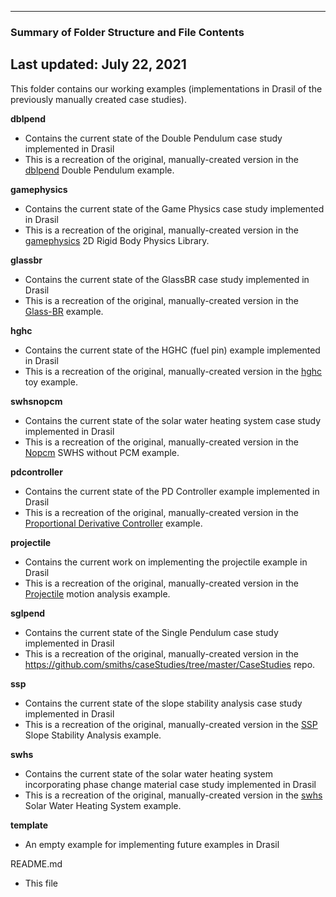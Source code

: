 --------------------------------------------------
### Summary of Folder Structure and File Contents
Last updated: July 22, 2021
--------------------------------------------------

This folder contains our working examples (implementations in Drasil of the previously manually created case studies).

**dblpend**
  - Contains the current state of the Double Pendulum case study implemented in Drasil
  - This is a recreation of the original, manually-created version 
    in the [dblpend](https://github.com/Zhang-Zhi-ZZ/CAS741Project) Double Pendulum example.

**gamephysics**
  - Contains the current state of the Game Physics case study implemented in Drasil
  - This is a recreation of the original, manually-created version 
    in the [gamephysics](https://github.com/smiths/caseStudies/tree/master/CaseStudies/gamephys) 2D Rigid Body Physics Library.

**glassbr**
  - Contains the current state of the GlassBR case study implemented in Drasil
  - This is a recreation of the original, manually-created version 
    in the [Glass-BR](https://github.com/smiths/caseStudies/tree/master/CaseStudies/glass) example.
  
**hghc**
  - Contains the current state of the HGHC (fuel pin) example implemented in Drasil
  - This is a recreation of the original, manually-created version 
    in the [hghc](https://github.com/smiths/caseStudies/tree/master/CaseStudies/hghc) toy example.
  
**swhsnopcm**
  - Contains the current state of the solar water heating system case study implemented in Drasil
  - This is a recreation of the original, manually-created version 
    in the [Nopcm](https://github.com/smiths/caseStudies/tree/master/CaseStudies/noPCM) SWHS without PCM example.

**pdcontroller**
  - Contains the current state of the PD Controller example implemented in Drasil
  - This is a recreation of the original, manually-created version 
    in the [Proportional Derivative Controller](https://github.com/muralidn/CAS741-Fall20) example.

**projectile**
  - Contains the current work on implementing the projectile example in Drasil
  - This is a recreation of the original, manually-created version 
    in the [Projectile](https://github.com/smiths/caseStudies/tree/master/CaseStudies/projectile) motion analysis example.  

**sglpend**
  - Contains the current state of the Single Pendulum case study implemented in Drasil
  - This is a recreation of the original, manually-created version 
    in the https://github.com/smiths/caseStudies/tree/master/CaseStudies repo. 

**ssp**
  - Contains the current state of the slope stability analysis case study implemented in Drasil
  - This is a recreation of the original, manually-created version 
    in the [SSP](https://github.com/smiths/caseStudies/tree/master/CaseStudies/ssp) Slope Stability Analysis example. 
  
**swhs**
  - Contains the current state of the solar water heating system incorporating phase change material case study implemented in Drasil
  - This is a recreation of the original, manually-created version 
    in the [swhs](https://github.com/smiths/swhs) Solar Water Heating System example. 

**template**
  - An empty example for implementing future examples in Drasil

README.md
  - This file
